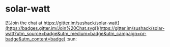 # solar-watt

[![Join the chat at https://gitter.im/sushack/solar-watt](https://badges.gitter.im/Join%20Chat.svg)](https://gitter.im/sushack/solar-watt?utm_source=badge&utm_medium=badge&utm_campaign=pr-badge&utm_content=badge)
:sun:
